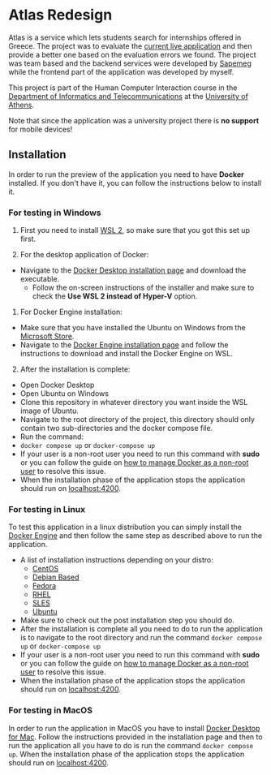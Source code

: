 # Atlas Redesign

Atlas is a service which lets students search for internships offered in Greece. The project was to evaluate the <a href="https://atlas.grnet.gr/" target="_blank">current live application</a> and then provide a better one based on the evaluation errors we found.
<a href="" target="_blank"></a>
The project was team based and the backend services were developed by <a href="https://github.com/Sapemeg" target="_blank">Sapemeg</a> while the frontend part of the application was developed by myself.

This project is part of the Human Computer Interaction course in the <a href="https://www.di.uoa.gr/en" target="_blank">Department of Informatics and Telecommunications</a> at the <a href="https://www.uoa.gr/" target="_blank">University of Athens</a>.

Note that since the application was a university project there is **no support** for mobile devices!

## Installation

In order to run the preview of the application you need to have **Docker** installed. If you don't have it, you can follow the instructions below to install it.

### For testing in Windows

1. First you need to install <a href="https://learn.microsoft.com/en-us/windows/wsl/install" target="_blank">WSL 2</a>, so make sure that you got this set up first.

2. For the desktop application of Docker:

- Navigate to the <a href="https://docs.docker.com/desktop/install/windows-install/" target="_blank">Docker Desktop installation page</a> and download the executable.
  - Follow the on-screen instructions of the installer and make sure to check the **Use WSL 2 instead of Hyper-V** option.

1. For Docker Engine installation:

- Make sure that you have installed the Ubuntu on Windows from the <a href="https://apps.microsoft.com/store/detail/ubuntu-on-windows/9NBLGGH4MSV6?hl=" target="_blank">Microsoft Store</a>.
- Navigate to the <a href="https://docs.docker.com/engine/install/ubuntu/" target="_blank">Docker Engine installation page</a> and follow the instructions to download and install the Docker Engine on WSL.

2. After the installation is complete:

- Open Docker Desktop
- Open Ubuntu on Windows
- Clone this repository in whatever directory you want inside the WSL image of Ubuntu.
- Navigate to the root directory of the project, this directory should only contain two sub-directories and the docker compose file.
- Run the command:
- `docker compose up` or `docker-compose up`
- If your user is a non-root user you need to run this command with **sudo** or you can follow the guide on <a href="https://docs.docker.com/engine/install/linux-postinstall/" target="_blank">how to manage Docker as a non-root user</a> to resolve this issue.
- When the installation phase of the application stops the application should run on <a href="http://localhost:4200" target="_blank">localhost:4200</a>.

### For testing in Linux

To test this application in a linux distribution you can simply install the <a href="https://docs.docker.com/engine/" target="_blank">Docker Engine</a> and then follow the same step as described above to run the application.

- A list of installation instructions depending on your distro:
  - <a href="https://docs.docker.com/engine/install/centos/" target="_blank">CentOS</a>
  - <a href="https://docs.docker.com/engine/install/debian/" target="_blank">Debian Based</a>
  - <a href="https://docs.docker.com/engine/install/fedora/" target="_blank">Fedora</a>
  - <a href="https://docs.docker.com/engine/install/rhel/" target="_blank">RHEL</a>
  - <a href="https://docs.docker.com/engine/install/sles/" target="_blank">SLES</a>
  - <a href="https://docs.docker.com/engine/install/ubuntu/" target="_blank">Ubuntu</a>
- Make sure to check out the post installation step you should do.
- After the installation is complete all you need to do to run the application is to navigate to the root directory and run the command `docker compose up` or `docker-compose up`
- If your user is a non-root user you need to run this command with **sudo** or you can follow the guide on <a href="https://docs.docker.com/engine/install/linux-postinstall/" target="_blank">how to manage Docker as a non-root user</a> to resolve this issue.
- When the installation phase of the application stops the application should run on <a href="http://localhost:4200" target="_blank">localhost:4200</a>.

### For testing in MacOS

In order to run the application in MacOS you have to install <a href="https://docs.docker.com/desktop/install/mac-install/" target="_blank">Docker Desktop for Mac</a>. Follow the instructions provided in the installation page and then to run the application all you have to do is run the command `docker compose up`. When the installation phase of the application stops the application should run on <a href="http://localhost:4200" target="_blank">localhost:4200</a>.
